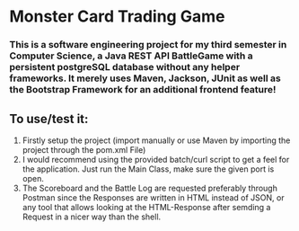 # Monster Card Trading Game

### This is a software engineering project for my third semester in Computer Science, a Java REST API BattleGame with a persistent postgreSQL database without any helper frameworks. It merely uses Maven, Jackson, JUnit as well as the Bootstrap Framework for an additional frontend feature!

## To use/test it:
1. Firstly setup the project (import manually or use Maven by importing the project through the pom.xml File)
2. I would recommend using the provided batch/curl script to get a feel for the application. Just run the Main Class, make sure the given port is open.
3. The Scoreboard and the Battle Log are requested preferably through Postman since the Responses are written in HTML instead of JSON, or any tool that allows looking at the HTML-Response after semding a Request in a nicer way than the shell.
